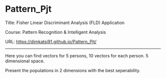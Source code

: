 # Pattern_Pjt

Title: Fisher Linear Discriminant Analysis (FLD) Application

Course: Pattern  Recognition & Intelligent Analysis

URL: https://dimkatsi91.github.io/Pattern_Pjt/

--------------------------------------------------------------------

Here you can find vectors for 5 persons, 10 vectors for each person.
5 dimensional space.

Present the populations in 2 dimensions with the best seperability.
